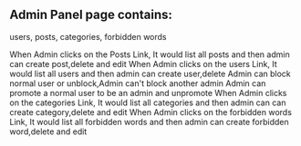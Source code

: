 Admin Panel page contains:
--------------------------
users, posts, categories, forbidden words 

When Admin clicks on the Posts Link, It would list all posts and then admin can create post,delete and edit
When Admin clicks on the users Link, It would list all users and then admin can create user,delete
Admin can block normal user or unblock,Admin can't block another admin
Admin can promote a normal user to be an admin and unpromote
When Admin clicks on the categories Link, It would list all categories and then admin can can create category,delete and edit
When Admin clicks on the forbidden words Link, It would list all forbidden words and then admin can create forbidden word,delete and edit


